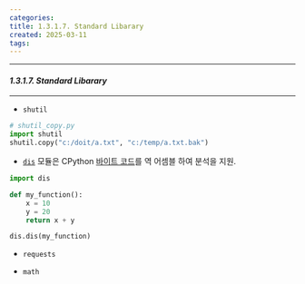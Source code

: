```yaml
---
categories: 
title: 1.3.1.7. Standard Libarary
created: 2025-03-11
tags:
---
```

---
#### *1.3.1.7. Standard Libarary*
---

- `shutil`
```python
# shutil_copy.py 
import shutil 
shutil.copy("c:/doit/a.txt", "c:/temp/a.txt.bak")
```

- [`dis`](https://docs.python.org/ko/3.8/library/dis.html#module-dis "dis: Disassembler for Python bytecode.") 모듈은 CPython [바이트 코드](https://docs.python.org/ko/3.8/glossary.html#term-bytecode)를 역 어셈블 하여 분석을 지원.

```python
import dis

def my_function():
    x = 10
    y = 20
    return x + y

dis.dis(my_function)
```

- `requests`

- `math`